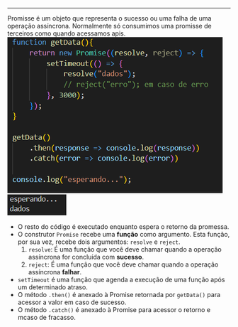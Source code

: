 
---

Promisse é um objeto que representa o sucesso ou uma falha de uma operação assíncrona. Normalmente só consumimos uma promisse de terceiros como quando acessamos apis.
![Pasted image 20250609155006](../../attachments/Pasted%20image%2020250609155006.png)
![Pasted image 20250609155023](../../attachments/Pasted%20image%2020250609155023.png)
- O resto do código é executado enquanto espera o retorno da promessa.
- O construtor `Promise` recebe uma **função** como argumento. Esta função, por sua vez, recebe dois argumentos: `resolve` e `reject`.
	1. `resolve`: É uma função que você deve chamar quando a operação assíncrona for concluída com **sucesso**. 
	2. `reject`: É uma função que você deve chamar quando a operação assíncrona **falhar**. 
- `setTimeout` é uma função que agenda a execução de uma função após um determinado atraso.
- O método `.then()` é anexado à Promise retornada por `getData()` para acessor a valor em caso de sucesso.
- O método `.catch()` é anexado à Promise para acessor o retorno e mcaso de fracasso.
